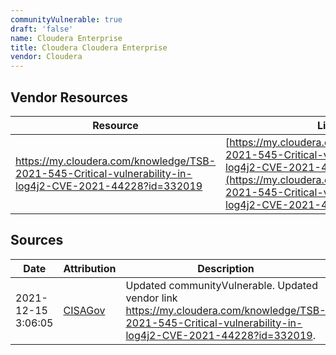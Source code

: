 ```yaml
---
communityVulnerable: true
draft: 'false'
name: Cloudera Enterprise
title: Cloudera Cloudera Enterprise
vendor: Cloudera
---
```


## Vendor Resources
| Resource | Link |
| --- | --- |
| https://my.cloudera.com/knowledge/TSB-2021-545-Critical-vulnerability-in-log4j2-CVE-2021-44228?id=332019 | [https://my.cloudera.com/knowledge/TSB-2021-545-Critical-vulnerability-in-log4j2-CVE-2021-44228?id=332019](https://my.cloudera.com/knowledge/TSB-2021-545-Critical-vulnerability-in-log4j2-CVE-2021-44228?id=332019) |



## Sources
| Date | Attribution | Description |
| --- | --- | --- |
| 2021-12-15 3:06:05 | [CISAGov](https://raw.githubusercontent.com/cisagov/log4j-affected-db/develop/README.md) | Updated communityVulnerable. Updated vendor link https://my.cloudera.com/knowledge/TSB-2021-545-Critical-vulnerability-in-log4j2-CVE-2021-44228?id=332019.  |
